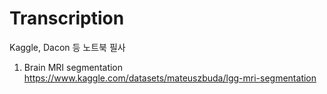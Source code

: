 # Transcription
Kaggle, Dacon 등 노트북 필사 

1. Brain MRI segmentation
https://www.kaggle.com/datasets/mateuszbuda/lgg-mri-segmentation
